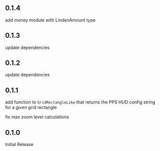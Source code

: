 ## 0.1.4

add money module with LindenAmount type

## 0.1.3

update dependencies

## 0.1.2

update dependencies

## 0.1.1

add function to `GridRectangleLike` that returns the PPS HUD config string
for a given grid rectangle

fix max zoom level calculations

## 0.1.0

Initial Release
